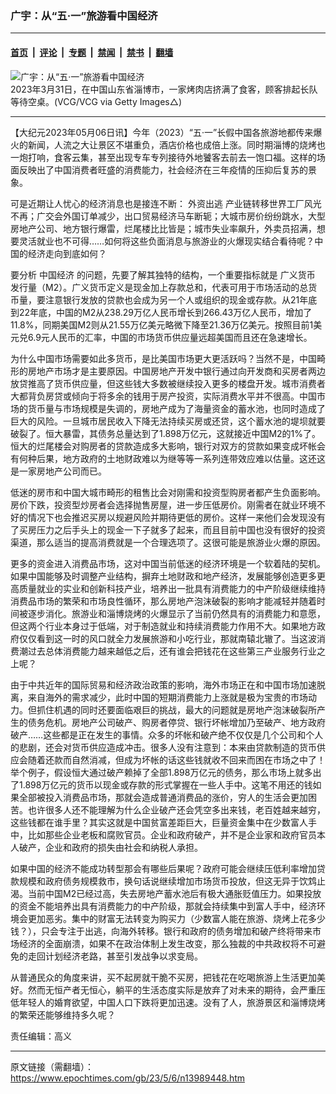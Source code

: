 ### 广宇：从“五·一”旅游看中国经济

---

#### [首页](../../../..?n13989448) &nbsp;|&nbsp; [评论](../../../../../epoch-comment?n13989448) &nbsp;|&nbsp; [专题](../../../../../epoch-special?n13989448) &nbsp;|&nbsp; [禁闻](../../../../../epoch-news?n13989448) &nbsp;|&nbsp; [禁书](../../../../../books?n13989448) &nbsp;|&nbsp; [翻墙](https://github.com/gfw-breaker/nogfw/blob/master/README.md?n13989448)


<div><img alt="广宇：从“五·一”旅游看中国经济" class="attachment-djy_600_400 size-djy_600_400 wp-post-image" src="https://i.epochtimes.com/assets/uploads/2023/05/id13989469-GettyImages-1482728947.jpeg"/>
<div class="caption">
 2023年3月31日，在中国山东省淄博市，一家烤肉店挤满了食客，顾客排起长队等待空桌。(VCG/VCG via Getty Images△)
</div></div><hr/><div class="post_content" id="artbody" itemprop="articleBody">
 <!-- article content begin -->
 <p>
  【大纪元2023年05月06日讯】今年（2023）“五·一”长假中国各旅游地都传来爆火的新闻，人流之大让景区不堪重负，酒店价格也成倍上涨。同时期淄博的烧烤也一炮打响，食客云集，甚至出现专车专列接待外地饕客去前去一饱口福。这样的场面反映出了中国消费者旺盛的消费能力，社会经济在三年疫情的压抑后复苏的景象。
 </p>
 <p>
  可是近期让人忧心的经济消息也是接连不断：
  <ok href="https://www.epochtimes.com/gb/tag/%E5%A4%96%E8%B5%84%E5%87%BA%E9%80%83.html">
   外资出逃
  </ok>
  产业链转移世界工厂风光不再；广交会外国订单减少，出口贸易经济马车断轭；大城市房价纷纷跳水，大型房地产公司、地方银行爆雷，烂尾楼比比皆是；城市失业率飙升，外卖员招满，想要灵活就业也不可得……如何将这些负面消息与旅游业的火爆现实结合看待呢？中国的经济走向到底如何？
 </p>
 <p>
  要分析
  <ok href="https://www.epochtimes.com/gb/tag/%E4%B8%AD%E5%9B%BD%E7%BB%8F%E6%B5%8E.html">
   中国经济
  </ok>
  的问题，先要了解其独特的结构，一个重要指标就是
  <ok href="https://www.epochtimes.com/gb/tag/%E5%B9%BF%E4%B9%89%E8%B4%A7%E5%B8%81.html">
   广义货币
  </ok>
  发行量（M2）。广义货币定义是现金加上存款总和，代表可用于市场活动的总货币量，要注意银行发放的贷款也会成为另一个人或组织的现金或存款。从21年底到22年底，中国的M2从238.29万亿人民币增长到266.43万亿人民币，增加了11.8%，同期美国M2则从21.55万亿美元略微下降至21.36万亿美元。按照目前1美元兑6.9元人民币的汇率，中国的市场货币供应量远超美国而且还在急速增长。
 </p>
 <p>
  为什么中国市场需要如此多货币，是比美国市场更大更活跃吗？当然不是，中国畸形的房地产市场才是主要原因。中国房地产开发中银行通过向开发商和买房者两边放贷推高了货币供应量，但这些钱大多数被继续投入更多的楼盘开发。城市消费者大都背负房贷或倾向于将多余的钱用于房产投资，实际消费水平并不很高。中国市场的货币量与市场规模是失调的，房地产成为了海量资金的蓄水池，也同时造成了巨大的风险。一旦城市居民收入下降无法持续买房或还贷，这个蓄水池的堤坝就要破裂了。恒大暴雷，其债务总量达到了1.898万亿元，这就接近中国M2的1%了。恒大的烂尾楼会对购房者的贷款造成多大影响，银行对双方的贷款如果变成坏帐会有何种后果，地方政府的土地财政难以为继等等一系列连带效应难以估量。这还这是一家房地产公司而已。
 </p>
 <p>
  低迷的房市和中国大城市畸形的租售比会对刚需和投资型购房者都产生负面影响。房价下跌，投资型炒房者会选择抛售房屋，进一步压低房价。刚需者在就业环境不好的情况下也会推迟买房以规避风险并期待更低的房价。这样一来他们会发现没有了买房压力之后手头上的现金一下子就多了起来，而且目前中国也没有很好的投资渠道，那么适当的提高消费就是一个合理选项了。这很可能是旅游业火爆的原因。
 </p>
 <p>
  更多的资金进入消费品市场，这对中国当前低迷的经济环境是一个软着陆的契机。如果中国能够及时调整产业结构，摒弃土地财政和地产经济，发展能够创造更多更高质量就业的实业和创新科技产业，培养出一批具有消费能力的中产阶级继续维持消费品市场的繁荣和市场良性循环，那么房地产泡沫破裂的影响才能减轻并随着时间被逐步消化。旅游业和淄博烧烤的火爆显示了当前仍然具有的消费能力和意愿，但这两个行业本身过于低端，对于制造就业和持续消费能力作用不大。如果地方政府仅仅看到这一时的风口就全力发展旅游和小吃行业，那就南辕北辙了。当这波消费潮过去总体消费能力越来越低之后，还有谁会把钱花在这些第三产业服务行业之上呢？
 </p>
 <p>
  由于中共近年的国际贸易和经济政治政策的影响，海外市场正在和中国市场加速脱离，来自海外的需求减少，此时中国的短期消费能力上涨就是极为宝贵的市场动力。但抓住机遇的同时还要面临艰巨的挑战，最大的问题就是房地产泡沫破裂所产生的债务危机。房地产公司破产、购房者停贷、银行坏帐增加乃至破产、地方政府破产……这些都是正在发生的事情。众多的坏帐和破产绝不仅仅是几个公司和个人的悲剧，还会对货币供应造成冲击。很多人没有注意到：本来由贷款制造的货币供应会随着还款而自然消减，但成为坏帐的话这些钱就收不回来而困在市场之中了！举个例子，假设恒大通过破产赖掉了全部1.898万亿元的债务，那么市场上就多出了1.898万亿元的货币以现金或存款的形式掌握在一些人手中。这笔不用还的钱如果全部被投入消费品市场，那就会造成普通消费品的涨价，穷人的生活会更加困苦。也许很多人还不能理解为什么企业破产还会凭空多出来钱，老百姓越来越穷，这些钱都在谁手里？其实这就是中国贫富差距巨大，巨量资金集中在少数富人手中，比如那些企业老板和腐败官员。企业和政府破产，并不是企业家和政府官员本人破产，企业和政府的损失由社会和纳税人承担。
 </p>
 <p>
  如果中国的经济不能成功转型那会有哪些后果呢？政府可能会继续压低利率增加贷款规模和政府债务规模救市，换句话说继续增加市场货币投放，但这无异于饮鸩止渴。当前中国M2已经过高，失去房地产蓄水池后有极大通胀贬值压力。如果投放的资金不能培养出具有消费能力的中产阶级，那就会持续集中到富人手中，经济环境会更加恶劣。集中的财富无法转变为购买力（少数富人能在旅游、烧烤上花多少钱？），只会专注于出逃，向海外转移。银行和政府的债务增加和破产终将带来市场经济的全面崩溃，如果不在政治体制上发生改变，那么独裁的中共政权将不可避免的走回计划经济老路，甚至引发战争以求变局。
 </p>
 <p>
  从普通民众的角度来讲，买不起房就干脆不买房，把钱花在吃喝旅游上生活更加美好。然而无恒产者无恒心，躺平的生活态度实际是放弃了对未来的期待，会严重压低年轻人的婚育欲望，中国人口下跌将更加迅速。没有了人，旅游景区和淄博烧烤的繁荣还能够维持多久呢？
 </p>
 <p>
  责任编辑：高义
 </p>
 <!-- article content end -->
 <div id="below_article_ad">
 </div>
</div>


---

原文链接（需翻墙）：https://www.epochtimes.com/gb/23/5/6/n13989448.htm